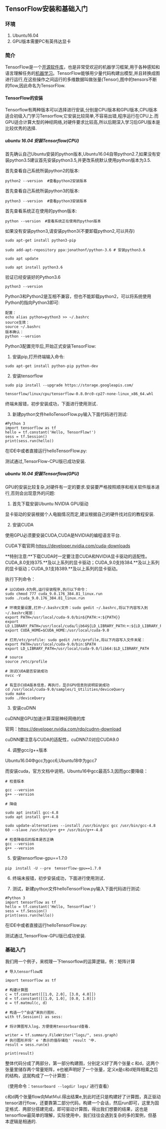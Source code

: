 ## TensorFlow安装和基础入门

### 环境

1. Ubuntu16.04
2. GPU版本需要PC有英伟达显卡

### 简介

TensorFlow是一个[开源](https://zh.wikipedia.org/wiki/开放源代码)[软件库](https://zh.wikipedia.org/wiki/库_(计算机))，也是非常受欢迎的机器学习框架,用于各种感知和语言理解任务的[机器学习](https://zh.wikipedia.org/wiki/机器学习)。TensorFlow能够用少量代码构建出模型,并且转换成图进行运行,在这些操作之间运行的多维数据叫做张量(Tensor),图中的tensors不断的flow,因此命名为TensorFlow.

#### TensorFlow的安装

Tensorflow有两种版本可以选择进行安装,分别是CPU版本和GPU版本,CPU版本适合初级入门学习Tensorflow,它安装比较简单,不容易出错,程序运行在CPU上.而GPU适合计算大型的神经网络,对硬件要求比较高,所以后期深入学习后GPU版本是比较优秀的选择.

##### ubuntu 16.04 安装Tensorflow(CPU)

首先确认自己Ubuntu安装的python版本,Ubuntu16.04自带python2.7,如果没有安装python3.5建议首先安装python3.5,并更改系统默认使用python版本为3.5.

首先查看自己系统所装python2的版本:

```
python2 --version  #查看python2安装版本
```

首先查看自己系统所装python3的版本:

```
python3 --version  #查看python3安装版本
```

首先查看系统正在使用的python版本:

``````
python --version  #查看系统正在使用的python版本
``````

如果没有安装python3,请安装python3(不要卸载python2,可以共存)

```
sudo apt-get install python3-pip

sudo add-apt-repository ppa:jonathonf/python-3.6 # 安装python3.6

sudo apt update

sudo apt install python3.6
```

验证已经安装好的Python3.6

```
python3 --version
```

Python3和Python2是互相不兼容，但也不能卸载python2，可以将系统使用Python的指向Python3即可:

```
配置：
echo alias python=python3 >> ~/.bashrc
source生效：
source ~/.bashrc
版本确认：
python --version
```

Python3配置完毕后,开始正式安装TensorFlow:

1. 安装pip,打开终端输入命令:

```
sudo apt-get install python-pip python-dev
```

2. 安装tensorflow

```
sudo pip install --upgrade https://storage.googleapis.com/

tensorflow/linux/cpu/tensorflow-0.8.0rc0-cp27-none-linux_x86_64.whl  
```

终端未报错，初步安装成功，下面进行使用测试．

3. 新建python文件helloTensorFlow.py输入下面代码进行测试:

```
#Python 3
import tensorflow as tf
hello = tf.constant('Hello, TensorFlow!')
sess = tf.Session()
print(sess.run(hello))
```

在IDE中或者直接运行helloTensorFlow.py:

测试通过,TensorFlow-CPU版已成功安装.

##### ubuntu 16.04 安装Tensorflow(GPU)

GPU的安装比较复杂,对硬件有一定的要求.安装要严格按照顺序和相关软件版本进行,否则会出现意外的问题:

1. 首先下载安装Ubuntu NVIDIA GPU驱动

显卡驱动的安装根据个人电脑情况而定,建议根据自己的硬件找对应的教程安装.

2. 安装CUDA

使用GPU必须要安装CUDA,CUDA是NVIDIA的编程语言平台.

CUDA下载官网:https://developer.nvidia.com/cuda-downloads

**特别注意:**下载CUDA时一定要注意CUDA和NVIDIA显卡驱动的适配性。CUDA_8.0支持375.**及以上系列的显卡驱动；CUDA_9.0支持384.**及以上系列的显卡驱动；CUDA_9.1支持389.**及以上系列的显卡驱动。

执行下列命令：

```
# 以CUDA9.0为例,运行安装程序,执行以下命令：
sudo chmod 777 cuda_9.0.176_384.81_linux.run
sudo ./cuda_9.0.176_384.81_linux.run

# 环境变量设置,打开~/.bashrc文件：sudo gedit ~/.bashrc,将以下内容写入到~/.bashrc尾部：
export PATH=/usr/local/cuda-9.0/bin${PATH:+:${PATH}}
export LD_LIBRARY_PATH=/usr/local/cuda/lib64${LD_LIBRARY_PATH:+:${LD_LIBRARY_PATH}}
export CUDA_HOME=$CUDA_HOME:/usr/local/cuda-9.0

# 打开/etc/profile: sudo gedit /etc/profile,将以下内容写入文件末尾：
export PATH=/usr/local/cuda-9.0/bin:$PATH
export LD_LIBRARY_PATH=/usr/local/cuda-9.0/lib64:$LD_LIBRARY_PATH

# source
source /etc/profile

# 测试CUDA是否安装成功
nvcc -V

# 有显示CUDA版本信息，再执行，显示GPU信息则说明安装成功
cd /usr/local/cuda-9.0/samples/1_Utilities/deviceQuery
sudo make
sudo ./deviceQuery
```

3. 安装cuDNN

cuDNN是GPU加速计算深层神经网络的库

官网：https://developer.nvidia.com/rdp/cudnn-download

cuDNN要注意与CUDA的适配性，cuDNN7.0对应CUDA9.0

4. 调整gcc/g++版本

Ubuntu16.04中gcc为gcc6,Ubuntu18中为gcc7

而安装cuda，官方文档中说明，Ubuntu16中gcc最高5.3,因而gcc要降级：

```
# 检查版本

gcc --version
g++ --version

# 降级

sudo apt install gcc-4.8
sudo apt install g++-4.8

sudo update-alternatives --install /usr/bin/gcc gcc /usr/bin/gcc-4.8 60 --slave /usr/bin/g++ g++ /usr/bin/g++-4.8

# 检查降级后的版本是否正确
gcc --version
g++ --version
```

5. 安装tensorflow-gpu==1.7.0

```
pip　install -U --pre　tensorflow-gpu==1.7.0
```

6. 终端未报错，初步安装成功，下面进行使用测试．

7. 测试，新建python文件helloTensorFlow.py输入下面代码进行测试:

```
#Python 3
import tensorflow as tf
hello = tf.constant('Hello, TensorFlow!')
sess = tf.Session()
print(sess.run(hello))
```

在IDE中或者直接运行helloTensorFlow.py:

测试通过,TensorFlow-GPU版已成功安装.

### 基础入门

我们用一个例子，来梳理一下tensorflow的运算逻辑，例：矩阵计算

```
# 导入tensorflow库

import tensorflow as tf

# 构建计算图
c = tf.constant([[1.0, 2.0], [3.0, 4.0]])
d = tf.constant([[1.0, 1.0], [0.0, 1.0]])
e = tf.matmul(c, d)

# 构造一个“会话”来执行图形.
with tf.Session() as sess:

# 将计算图写入log，方便使用tensorboard查看.

writer = tf.summary.FileWriter("logs/", sess.graph)
# 执行图形并将' e '表示的值存储在' result '中.
result = sess.run(e)

print(result)
```

整体代码分成了两部分，第一部分构建图，分别定义好了两个张量ｃ和d，这两个张量里储存两个常量矩阵，e也被声明好了一个张量，定义e是c和d矩阵相乘之后的结构，这就构成了一个计算图：

（使用命令：`tensorboard --logdir logs/` 进行查看）

c和d两个张量flow向MatＭul.得出结果e,到此时还只是构建好了计算图，真正驱动tensor进行flow，还要靠第二部分代码，构建一个会话，然后run即可，这里为固定格式．两部分搭建完成，即可驱动计算图，得出我们想要的结果，这也是tensorflow最简单的理解，实际使用中，我们往往会遇到复杂的多的案例，但基本逻辑是相通的.